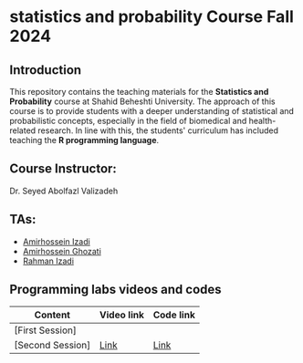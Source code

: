 # statistics and probability Course Fall 2024

## Introduction

This repository contains the teaching materials for the **Statistics and Probability** course at Shahid Beheshti University. The approach of this course is to provide students with a deeper understanding of statistical and probabilistic concepts, especially in the field of biomedical and health-related research. In line with this, the students' curriculum has included teaching the **R programming language**.

## Course Instructor:

Dr. Seyed Abolfazl Valizadeh

## TAs:

- [Amirhossein Izadi](https://github.com/amirhossein-izadi)
- [Amirhossein Ghozati](https://github.com/amir-ghozati)
- [Rahman Izadi](https://github.com/rahmanizadi)

## Programming labs videos and codes

| Content                                                                                              | Video link        | Code link        |
| ---------------------------------------------------------------------------------------------------- | ----------------- | -----------------|
| [First Session]| |  |
| [Second Session]| [Link](#) | [Link](#) |
